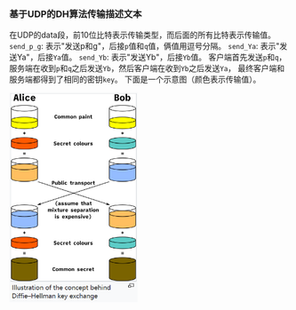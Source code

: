 ### 基于UDP的DH算法传输描述文本
在UDP的data段，前10位比特表示传输类型，而后面的所有比特表示传输值。
`send_p_g`: 表示"发送p和g"，后接`p`值和`q`值，俩值用逗号分隔。
`send_Ya`: 表示"发送Ya"，后接`Ya`值。
`send_Yb`: 表示"发送Yb"，后接`Yb`值。
客户端首先发送`p`和`q`，服务端在收到`p`和`q`之后发送`Yb`，然后客户端在收到`Yb`之后发送`Ya`， 最终客户端和服务端都得到了相同的密钥`key`。
下面是一个示意图（颜色表示传输值）。

<img src="overview.png" style="zoom:60%">

